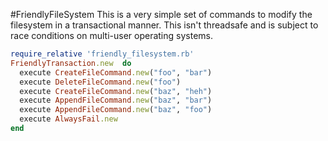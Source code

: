 #FriendlyFileSystem
This is a very simple set of commands to modify the filesystem in a transactional manner. This isn't threadsafe and is subject to race conditions on multi-user operating systems.
```ruby
require_relative 'friendly_filesystem.rb'
FriendlyTransaction.new  do
  execute CreateFileCommand.new("foo", "bar")
  execute DeleteFileCommand.new("foo")
  execute CreateFileCommand.new("baz", "heh")
  execute AppendFileCommand.new("baz", "bar")
  execute AppendFileCommand.new("baz", "foo")
  execute AlwaysFail.new
end
```
